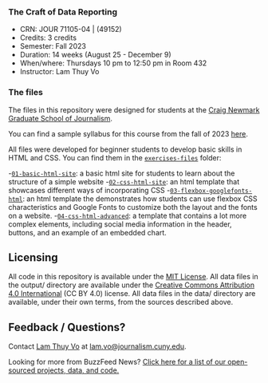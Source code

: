 ### The Craft of Data Reporting

-   CRN: JOUR 71105-04 | (49152)
-   Credits: 3 credits
-   Semester: Fall 2023
-   Duration: 14 weeks (August 25 - December 9)
-   When/where: Thursdays 10 pm to 12:50 pm in Room 432 
-   Instructor: Lam Thuy Vo


### The files
The files in this repository were designed for students at the [Craig Newmark Graduate School of Journalism](https://www.journalism.cuny.edu/).

You can find a sample syllabus for this course from the fall of 2023 [here](https://docs.google.com/document/d/1fafYll8QOD8h9fe8kxmLQOP0590FJY1bIH3UmfAmGIU/edit?usp=sharing).

All files were developed for beginner students to develop basic skills in HTML and CSS. You can find them in the [`exercises-files`](/exercise-files) folder:

-[`01-basic-html-site`](/exercise-files/01-basic-html-site): a basic html site for students to learn about the structure of a simple website
-[`02-css-html-site`](/exercise-files/02-css-html-site): an html template that showcases different ways of incorporating CSS
-[`03-flexbox-googlefonts-html`](/exercise-files/03-flexbox-googlefonts-html): an html template the demonstrates how students can use flexbox CSS characteristics and Google Fonts to customize both the layout and the fonts on a website.
-[`04-css-html-advanced`](/exercise-files/04-css-html-advanced): a template that contains a lot more complex elements, including social media information in the header, buttons, and an example of an embedded chart.

## Licensing

All code in this repository is available under the [MIT License](https://opensource.org/licenses/MIT). All data files in the output/ directory are available under the [Creative Commons Attribution 4.0 International](https://creativecommons.org/licenses/by/4.0/) (CC BY 4.0) license. All data files in the data/ directory are available, under their own terms, from the sources described above.

## Feedback / Questions?

Contact [Lam Thuy Vo](https://twitter.com/lamthuyvo) at lam.vo@journalism.cuny.edu.

Looking for more from BuzzFeed News? [Click here for a list of our open-sourced projects, data, and code.](https://github.com/buzzfeednews/)
